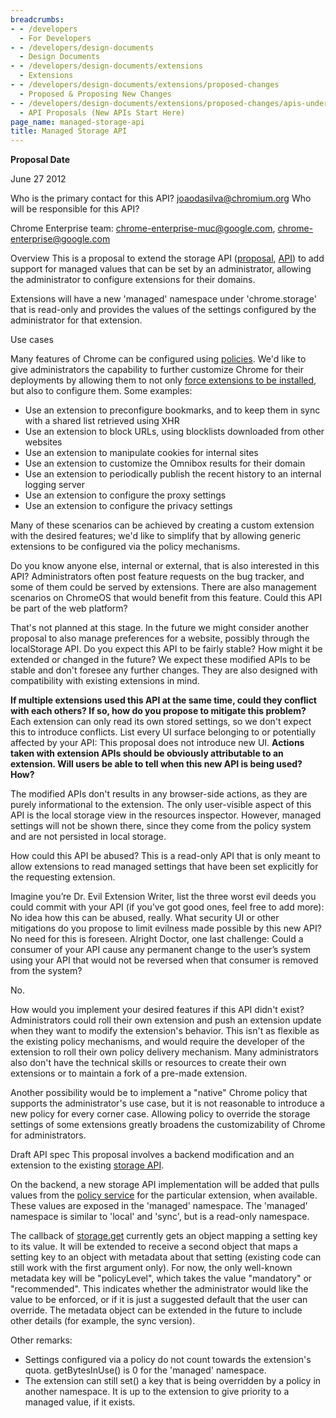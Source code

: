 ```yaml
---
breadcrumbs:
- - /developers
  - For Developers
- - /developers/design-documents
  - Design Documents
- - /developers/design-documents/extensions
  - Extensions
- - /developers/design-documents/extensions/proposed-changes
  - Proposed & Proposing New Changes
- - /developers/design-documents/extensions/proposed-changes/apis-under-development
  - API Proposals (New APIs Start Here)
page_name: managed-storage-api
title: Managed Storage API
---
```


**Proposal Date**

June 27 2012

Who is the primary contact for this API?
joaodasilva@chromium.org
Who will be responsible for this API?

Chrome Enterprise team: chrome-enterprise-muc@google.com,
chrome-enterprise@google.com

Overview
This is a proposal to extend the storage API
([proposal](/developers/design-documents/extensions/proposed-changes/apis-under-development/settings),
[API](http://code.google.com/chrome/extensions/storage.html)) to add support for
managed values that can be set by an administrator, allowing the administrator
to configure extensions for their domains.

Extensions will have a new 'managed' namespace under 'chrome.storage' that is
read-only and provides the values of the settings configured by the
administrator for that extension.

Use cases

Many features of Chrome can be configured using
[policies](/administrators/policy-list-3). We'd like to give administrators the
capability to further customize Chrome for their deployments by allowing them to
not only [force extensions to be
installed](/administrators/policy-list-3#ExtensionInstallForcelist), but also to
configure them. Some examples:

*   Use an extension to preconfigure bookmarks, and to keep them in sync
            with a shared list retrieved using XHR
*   Use an extension to block URLs, using blocklists downloaded from
            other websites
*   Use an extension to manipulate cookies for internal sites
*   Use an extension to customize the Omnibox results for their domain
*   Use an extension to periodically publish the recent history to an
            internal logging server
*   Use an extension to configure the proxy settings
*   Use an extension to configure the privacy settings

Many of these scenarios can be achieved by creating a custom extension with the
desired features; we'd like to simplify that by allowing generic extensions to
be configured via the policy mechanisms.

Do you know anyone else, internal or external, that is also interested in this
API?
Administrators often post feature requests on the bug tracker, and some of them could be served by extensions. There are also management scenarios on ChromeOS that would benefit from this feature.
Could this API be part of the web platform?

That's not planned at this stage. In the future we might consider another proposal to also manage preferences for a website, possibly through the localStorage API.
Do you expect this API to be fairly stable? How might it be extended or changed
in the future?
We expect these modified APIs to be stable and don't foresee any further
changes. They are also designed with compatibility with existing extensions in
mind.

**If multiple extensions used this API at the same time, could they conflict with each others? If so, how do you propose to mitigate this problem?**
Each extension can only read its own stored settings, so we don't expect this to
introduce conflicts.
List every UI surface belonging to or potentially affected by your API:
This proposal does not introduce new UI.
**Actions taken with extension APIs should be obviously attributable to an
extension. Will users be able to tell when this new API is being used? How?**

The modified APIs don't results in any browser-side actions, as they are purely
informational to the extension. The only user-visible aspect of this API is the
local storage view in the resources inspector. However, managed settings will
not be shown there, since they come from the policy system and are not persisted
in local storage.

How could this API be abused?
This is a read-only API that is only meant to allow extensions to read managed
settings that have been set explicitly for the requesting extension.

Imagine you’re Dr. Evil Extension Writer, list the three worst evil deeds you
could commit with your API (if you’ve got good ones, feel free to add more):
No idea how this can be abused, really.
What security UI or other mitigations do you propose to limit evilness made possible by this new API?
No need for this is foreseen.
Alright Doctor, one last challenge:
Could a consumer of your API cause any permanent change to the user’s system
using your API that would not be reversed when that consumer is removed from the
system?

No.

How would you implement your desired features if this API didn't exist?
Administrators could roll their own extension and push an extension update when
they want to modify the extension's behavior. This isn't as flexible as the
existing policy mechanisms, and would require the developer of the extension to
roll their own policy delivery mechanism. Many administrators also don't have
the technical skills or resources to create their own extensions or to maintain
a fork of a pre-made extension.

Another possibility would be to implement a "native" Chrome policy that supports
the administrator's use case, but it is not reasonable to introduce a new policy
for every corner case. Allowing policy to override the storage settings of some
extensions greatly broadens the customizability of Chrome for administrators.

Draft API spec
This proposal involves a backend modification and an extension to the existing
[storage API](http://code.google.com/chrome/extensions/storage.html).

On the backend, a new storage API implementation will be added that pulls values
from the [policy
service](http://src.chromium.org/viewvc/chrome/trunk/src/chrome/browser/policy/policy_service.h?view=markup)
for the particular extension, when available. These values are exposed in the
'managed' namespace. The 'managed' namespace is similar to 'local' and 'sync',
but is a read-only namespace.

The callback of
[storage.get](http://code.google.com/chrome/extensions/storage.html#method-StorageArea-get)
currently gets an object mapping a setting key to its value. It will be extended
to receive a second object that maps a setting key to an object with metadata
about that setting (existing code can still work with the first argument only).
For now, the only well-known metadata key will be "policyLevel", which takes the
value "mandatory" or "recommended". This indicates whether the administrator
would like the value to be enforced, or if it is just a suggested default that
the user can override. The metadata object can be extended in the future to
include other details (for example, the sync version).

Other remarks:

*   Settings configured via a policy do not count towards the
            extension's quota. getBytesInUse() is 0 for the 'managed' namespace.
*   The extension can still set() a key that is being overridden by a
            policy in another namespace. It is up to the extension to give
            priority to a managed value, if it exists.